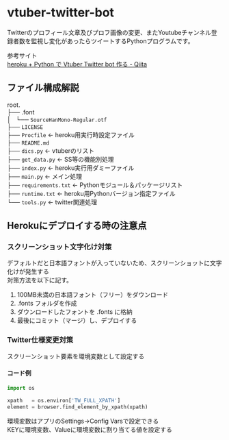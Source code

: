 # vtuber-twitter-bot

Twitterのプロフィール文章及びプロフ画像の変更、またYoutubeチャンネル登録者数を監視し変化があったらツイートするPythonプログラムです。

参考サイト  
[heroku + Python で Vtuber Twitter bot 作る - Qiita](https://qiita.com/iroiro_bot/items/3406caf025e89b8f7a25)

## ファイル構成解説

root.  
├── .font  
│   └── `SourceHanMono-Regular.otf`  
├── `LICENSE`  
├── `Procfile` ← heroku用実行時設定ファイル  
├── `README.md`  
├── `dics.py` ← vtuberのリスト  
├── `get_data.py` ← SS等の機能別処理  
├── `index.py` ← heroku実行用ダミーファイル  
├── `main.py` ← メイン処理  
├── `requirements.txt` ← Pythonモジュール＆パッケージリスト  
├── `runtime.txt` ← heroku用Pythonバージョン指定ファイル  
└── `tools.py` ← twitter関連処理

## Herokuにデプロイする時の注意点

### スクリーンショット文字化け対策

デフォルトだと日本語フォントが入っていないため、スクリーンショットに文字化けが発生する  
対策方法を以下に記す。  

1. 100MB未満の日本語フォント（フリー）をダウンロード
1. .fonts フォルダを作成
1. ダウンロードしたフォントを .fonts に格納
1. 最後にコミット（マージ）し、デプロイする

### Twitter仕様変更対策  

スクリーンショット要素を環境変数として設定する

#### コード例

```python
import os

xpath   = os.environ['TW_FULL_XPATH']
element = browser.find_element_by_xpath(xpath)
```

環境変数はアプリのSettings→Config Varsで設定できる  
KEYに環境変数、Valueに環境変数に割り当てる値を設定する
